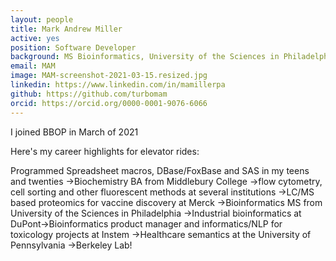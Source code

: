 ```yaml
---
layout: people
title: Mark Andrew Miller
active: yes
position: Software Developer
background: MS Bioinformatics, University of the Sciences in Philadelphia
email: MAM
image: MAM-screenshot-2021-03-15.resized.jpg
linkedin: https://www.linkedin.com/in/mamillerpa
github: https://github.com/turbomam
orcid: https://orcid.org/0000-0001-9076-6066
---
```

I joined BBOP in March of 2021

Here's my career highlights for elevator rides:

Programmed Spreadsheet macros, DBase/FoxBase and SAS in my teens and twenties →Biochemistry BA from Middlebury College →flow cytometry, cell sorting and other fluorescent methods at several institutions →LC/MS based proteomics for vaccine discovery at Merck →Bioinformatics MS from University of the Sciences in Philadelphia →Industrial bioinformatics at DuPont→Bioinformatics product manager and informatics/NLP for toxicology projects at Instem →Healthcare semantics at the University of Pennsylvania →Berkeley Lab!


